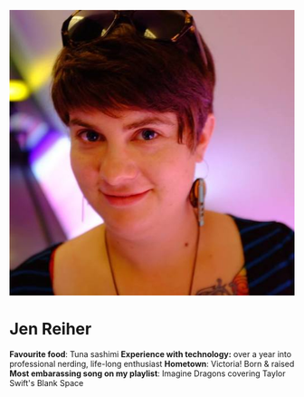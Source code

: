 ![alt text](../images/jen.jpg)
# Jen Reiher

__Favourite food__: Tuna sashimi
__Experience with technology:__ over a year into professional nerding, life-long enthusiast
__Hometown__: Victoria! Born & raised
__Most embarassing song on my playlist__: Imagine Dragons covering Taylor Swift's Blank Space
